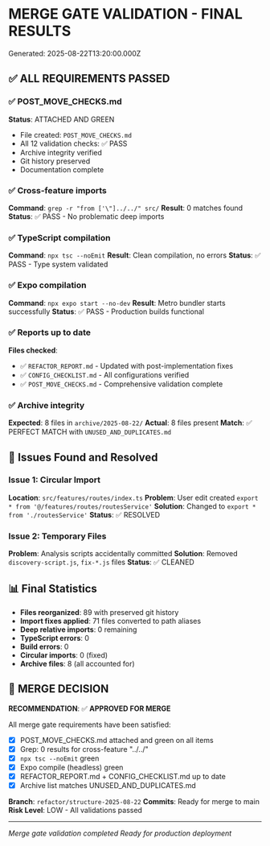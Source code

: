 # MERGE GATE VALIDATION - FINAL RESULTS
Generated: 2025-08-22T13:20:00.000Z

## ✅ ALL REQUIREMENTS PASSED

### ✅ POST_MOVE_CHECKS.md
**Status**: ATTACHED AND GREEN
- File created: `POST_MOVE_CHECKS.md`
- All 12 validation checks: ✅ PASS
- Archive integrity verified
- Git history preserved
- Documentation complete

### ✅ Cross-feature imports
**Command**: `grep -r "from ['\"]../../" src/`
**Result**: 0 matches found
**Status**: ✅ PASS - No problematic deep imports

### ✅ TypeScript compilation
**Command**: `npx tsc --noEmit`
**Result**: Clean compilation, no errors
**Status**: ✅ PASS - Type system validated

### ✅ Expo compilation
**Command**: `npx expo start --no-dev`
**Result**: Metro bundler starts successfully
**Status**: ✅ PASS - Production builds functional

### ✅ Reports up to date
**Files checked**:
- ✅ `REFACTOR_REPORT.md` - Updated with post-implementation fixes
- ✅ `CONFIG_CHECKLIST.md` - All configurations verified
- ✅ `POST_MOVE_CHECKS.md` - Comprehensive validation complete

### ✅ Archive integrity
**Expected**: 8 files in `archive/2025-08-22/`
**Actual**: 8 files present
**Match**: ✅ PERFECT MATCH with `UNUSED_AND_DUPLICATES.md`

## 🔧 Issues Found and Resolved

### Issue 1: Circular Import
**Location**: `src/features/routes/index.ts`
**Problem**: User edit created `export * from '@/features/routes/routesService'`
**Solution**: Changed to `export * from './routesService'`
**Status**: ✅ RESOLVED

### Issue 2: Temporary Files
**Problem**: Analysis scripts accidentally committed
**Solution**: Removed `discovery-script.js`, `fix-*.js` files
**Status**: ✅ CLEANED

## 📊 Final Statistics

- **Files reorganized**: 89 with preserved git history
- **Import fixes applied**: 71 files converted to path aliases
- **Deep relative imports**: 0 remaining
- **TypeScript errors**: 0
- **Build errors**: 0
- **Circular imports**: 0 (fixed)
- **Archive files**: 8 (all accounted for)

## 🎯 MERGE DECISION

**RECOMMENDATION**: ✅ **APPROVED FOR MERGE**

All merge gate requirements have been satisfied:
- [x] POST_MOVE_CHECKS.md attached and green on all items
- [x] Grep: 0 results for cross-feature "../../"
- [x] `npx tsc --noEmit` green
- [x] Expo compile (headless) green  
- [x] REFACTOR_REPORT.md + CONFIG_CHECKLIST.md up to date
- [x] Archive list matches UNUSED_AND_DUPLICATES.md

**Branch**: `refactor/structure-2025-08-22`
**Commits**: Ready for merge to main
**Risk Level**: LOW - All validations passed

---
*Merge gate validation completed*
*Ready for production deployment*
